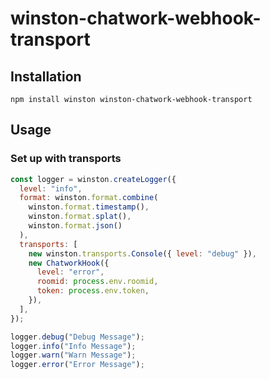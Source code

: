 # winston-chatwork-webhook-transport

## Installation

```
npm install winston winston-chatwork-webhook-transport
```

## Usage

### Set up with transports

```Javascript
const logger = winston.createLogger({
  level: "info",
  format: winston.format.combine(
    winston.format.timestamp(),
    winston.format.splat(),
    winston.format.json()
  ),
  transports: [
    new winston.transports.Console({ level: "debug" }),
    new ChatworkHook({
      level: "error",
      roomid: process.env.roomid,
      token: process.env.token,
    }),
  ],
});

logger.debug("Debug Message");
logger.info("Info Message");
logger.warn("Warn Message");
logger.error("Error Message");

```
